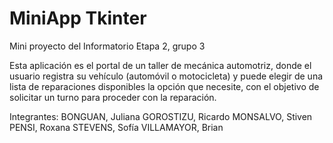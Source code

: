# MiniApp Tkinter
Mini proyecto del Informatorio Etapa 2, grupo 3

Esta aplicación es el portal de un taller de mecánica automotriz, donde el usuario registra su vehículo (automóvil o motocicleta) y puede elegir de una lista de reparaciones disponibles la opción que necesite, con el objetivo de solicitar un turno para proceder con la reparación.

Integrantes: 
BONGUAN, Juliana
GOROSTIZU, Ricardo
MONSALVO, Stiven
PENSI, Roxana
STEVENS, Sofía
VILLAMAYOR, Brian
